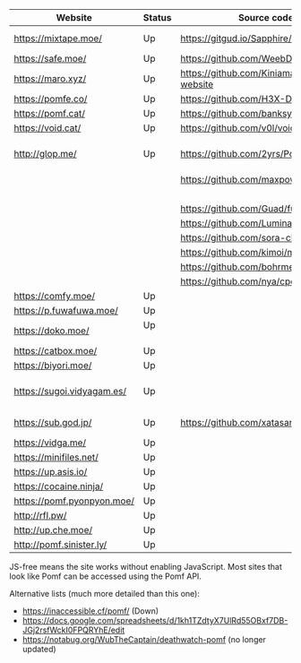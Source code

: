 | Website                    | Status           | Source code                                   | Size limit (MiB) | Notes
|----------------------------|------------------|-----------------------------------------------|-----------------:|---------------------------------------------
| https://mixtape.moe/       | Up               | https://gitgud.io/Sapphire/mixtape.moe        |              100 | Pastebin, voice
| https://safe.moe/          | Up               | https://github.com/WeebDev/loli-safe          |              200 | Pastebin
| https://maro.xyz/          | Up               | https://github.com/Kiniamaro/maro.xyz-website |               50 |
| https://pomfe.co/          | Up               | https://github.com/H3X-Dev/pomfe.co           |              100 |
| https://pomf.cat/          | Up               | https://github.com/banksymate/Pomf            |               75 |
| https://void.cat/          | Up               | https://github.com/v0l/void.cat               |             2048 |
| http://glop.me/            | Up               | https://github.com/2yrs/Pomf                  |               10 | Uses [IPFS][0], pastebin
|                            |                  | https://github.com/maxpowa/npomf              |                  |
|                |           |                  | https://github.com/silentdragonz/chen         |                  |
|                            |                  | https://github.com/Guad/fuwa                  |                  | JS-free
|                            |                  | https://github.com/Luminarys/Eientei          |                  |
|                            |                  | https://github.com/sora-chan/wakaba           |                  | JS-free
|                            |                  | https://github.com/kimoi/madokami.com         |                  |
|                            |                  | https://github.com/bohrmeista/1338            |                  |
|                            |                  | https://github.com/nya/cpomf                  |                  |
| https://comfy.moe/         | Up               |                                               |              512 |
| https://p.fuwafuwa.moe/    | Up               |                                               |               50 | JS-free
| https://doko.moe/          | Up               |                                               |              512 | Rude, JS-free
| https://catbox.moe/        | Up               |                                               |              200 | JS-free
| https://biyori.moe/        | Up               |                                               |              100 |
| https://sugoi.vidyagam.es/ | Up               |                                               |              100 | Nice colors, pastebin
| https://sub.god.jp/        | Up               | https://github.com/xatasan/registrars         |               32 | JS-free, pastebin
| https://vidga.me/          | Up               |                                               |              100 | JS-free
| https://minifiles.net/     | Up               |                                               |              100 |
| https://up.asis.io/        | Up               |                                               |              100 |
| https://cocaine.ninja/     | Up               |                                               |               32 | JS-free
| https://pomf.pyonpyon.moe/ | Up               |                                               |               50 |
| http://rfl.pw/             | Up               |                                               |              250 |
| http://up.che.moe/         | Up               |                                               |               50 |
| http://pomf.sinister.ly/   | Up               |                                               |              100 |

JS-free means the site works without enabling JavaScript. Most sites that look like Pomf can be accessed
using the Pomf API.

Alternative lists (much more detailed than this one):
 - https://inaccessible.cf/pomf/ (Down)
 - https://docs.google.com/spreadsheets/d/1kh1TZdtyX7UlRd55OBxf7DB-JGj2rsfWckI0FPQRYhE/edit
 - https://notabug.org/WubTheCaptain/deathwatch-pomf (no longer updated)

[0]: http://ipfs.io/
